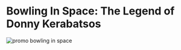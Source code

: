 # Bowling In Space: The Legend of Donny Kerabatsos

![promo bowling in space]('https://github.com/ptascio/lebowski-bowling/blob/master/images/promo.jpg')
